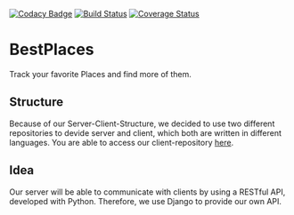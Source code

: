 [![Codacy Badge](https://api.codacy.com/project/badge/Grade/7f10b5a255ba4b1cb7ec9494b6f29c7c)](https://www.codacy.com/app/kolb.marco/bestplaces-server?utm_source=github.com&utm_medium=referral&utm_content=anonfreak/bestplaces-server&utm_campaign=badger)
[![Build Status](https://travis-ci.org/anonfreak/bestplaces-server.svg?branch=master)](https://travis-ci.org/anonfreak/bestplaces-server)
[![Coverage Status](https://coveralls.io/repos/github/anonfreak/bestplaces-server/badge.svg?branch=master)](https://coveralls.io/github/anonfreak/bestplaces-server?branch=master)
# BestPlaces
Track your favorite Places and find more of them.
## Structure
Because of our Server-Client-Structure, we decided to use two different repositories to devide server and client, which both are written in different languages. You are able to access our client-repository [here](http://github.com/anonfreak/bestplaces-client).
## Idea
Our server will be able to communicate with clients by using a RESTful API, developed with Python. Therefore, we use Django to provide our own API.
